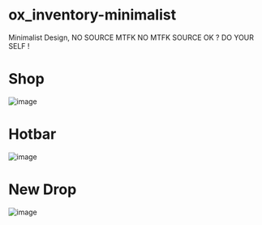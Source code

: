 # ox_inventory-minimalist
Minimalist Design, NO SOURCE MTFK
NO MTFK SOURCE OK ? DO YOUR SELF !

# Shop
![image](https://github.com/sleepyexe/ox_inventory-minimalist/assets/67649181/fc1bc804-5962-46d1-8f30-1b3e8522025b)
# Hotbar
![image](https://github.com/sleepyexe/ox_inventory-minimalist/assets/67649181/aac9a0bb-810a-4c77-9b06-054e29648798)
# New Drop
![image](https://github.com/sleepyexe/ox_inventory-minimalist/assets/67649181/655c3292-2ba1-4464-99ee-243f83013247)
